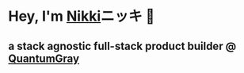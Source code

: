 # Hey, I'm [Nikki](http://wetpussy.cool)ニッキ 💜
## a stack agnostic full-stack product builder @ [QuantumGray](https://quantumgray.tech)
